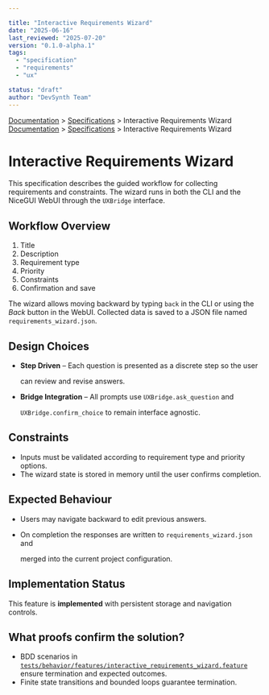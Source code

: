 ```yaml
---

title: "Interactive Requirements Wizard"
date: "2025-06-16"
last_reviewed: "2025-07-20"
version: "0.1.0-alpha.1"
tags:
  - "specification"
  - "requirements"
  - "ux"

status: "draft"
author: "DevSynth Team"
---
```

<div class="breadcrumbs">
<a href="../index.md">Documentation</a> &gt; <a href="index.md">Specifications</a> &gt; Interactive Requirements Wizard
</div>

<div class="breadcrumbs">
<a href="../index.md">Documentation</a> &gt; <a href="index.md">Specifications</a> &gt; Interactive Requirements Wizard
</div>

# Interactive Requirements Wizard

This specification describes the guided workflow for collecting
requirements and constraints. The wizard runs in both the CLI and the
NiceGUI WebUI through the `UXBridge` interface.

## Workflow Overview

1. Title
2. Description
3. Requirement type
4. Priority
5. Constraints
6. Confirmation and save


The wizard allows moving backward by typing `back` in the CLI or using
the *Back* button in the WebUI. Collected data is saved to a JSON file
named `requirements_wizard.json`.

## Design Choices

- **Step Driven** – Each question is presented as a discrete step so the user

  can review and revise answers.

- **Bridge Integration** – All prompts use `UXBridge.ask_question` and

  `UXBridge.confirm_choice` to remain interface agnostic.

## Constraints

- Inputs must be validated according to requirement type and priority options.
- The wizard state is stored in memory until the user confirms completion.


## Expected Behaviour

- Users may navigate backward to edit previous answers.
- On completion the responses are written to `requirements_wizard.json` and

  merged into the current project configuration.
## Implementation Status

This feature is **implemented** with persistent storage and navigation controls.

## What proofs confirm the solution?
- BDD scenarios in [`tests/behavior/features/interactive_requirements_wizard.feature`](../../tests/behavior/features/interactive_requirements_wizard.feature) ensure termination and expected outcomes.
- Finite state transitions and bounded loops guarantee termination.
